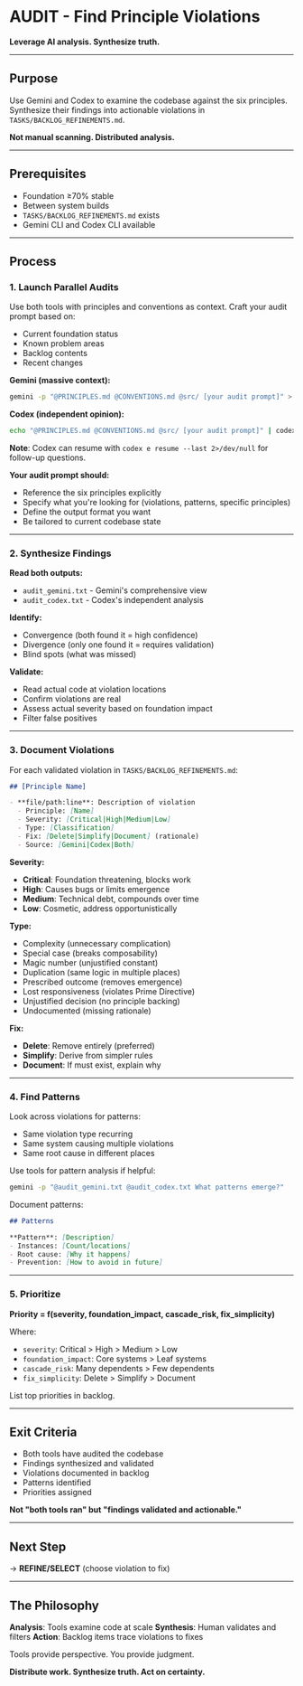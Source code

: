 # AUDIT - Find Principle Violations

**Leverage AI analysis. Synthesize truth.**

---

## Purpose

Use Gemini and Codex to examine the codebase against the six principles. Synthesize their findings into actionable violations in `TASKS/BACKLOG_REFINEMENTS.md`.

**Not manual scanning. Distributed analysis.**

---

## Prerequisites

- Foundation ≥70% stable
- Between system builds
- `TASKS/BACKLOG_REFINEMENTS.md` exists
- Gemini CLI and Codex CLI available

---

## Process

### 1. Launch Parallel Audits

Use both tools with principles and conventions as context. Craft your audit prompt based on:
- Current foundation status
- Known problem areas
- Backlog contents
- Recent changes

**Gemini (massive context):**
```bash
gemini -p "@PRINCIPLES.md @CONVENTIONS.md @src/ [your audit prompt]" > audit_gemini.txt
```

**Codex (independent opinion):**
```bash
echo "@PRINCIPLES.md @CONVENTIONS.md @src/ [your audit prompt]" | codex e 2>/dev/null > audit_codex.txt
```

**Note**: Codex can resume with `codex e resume --last 2>/dev/null` for follow-up questions.

**Your audit prompt should:**
- Reference the six principles explicitly
- Specify what you're looking for (violations, patterns, specific principles)
- Define the output format you want
- Be tailored to current codebase state

---

### 2. Synthesize Findings

**Read both outputs:**
- `audit_gemini.txt` - Gemini's comprehensive view
- `audit_codex.txt` - Codex's independent analysis

**Identify:**
- Convergence (both found it = high confidence)
- Divergence (only one found it = requires validation)
- Blind spots (what was missed)

**Validate:**
- Read actual code at violation locations
- Confirm violations are real
- Assess actual severity based on foundation impact
- Filter false positives

---

### 3. Document Violations

For each validated violation in `TASKS/BACKLOG_REFINEMENTS.md`:

```markdown
## [Principle Name]

- **file/path:line**: Description of violation
  - Principle: [Name]
  - Severity: [Critical|High|Medium|Low]
  - Type: [Classification]
  - Fix: [Delete|Simplify|Document] (rationale)
  - Source: [Gemini|Codex|Both]
```

**Severity:**
- **Critical**: Foundation threatening, blocks work
- **High**: Causes bugs or limits emergence
- **Medium**: Technical debt, compounds over time
- **Low**: Cosmetic, address opportunistically

**Type:**
- Complexity (unnecessary complication)
- Special case (breaks composability)
- Magic number (unjustified constant)
- Duplication (same logic in multiple places)
- Prescribed outcome (removes emergence)
- Lost responsiveness (violates Prime Directive)
- Unjustified decision (no principle backing)
- Undocumented (missing rationale)

**Fix:**
- **Delete**: Remove entirely (preferred)
- **Simplify**: Derive from simpler rules
- **Document**: If must exist, explain why

---

### 4. Find Patterns

Look across violations for patterns:
- Same violation type recurring
- Same system causing multiple violations
- Same root cause in different places

Use tools for pattern analysis if helpful:
```bash
gemini -p "@audit_gemini.txt @audit_codex.txt What patterns emerge?"
```

Document patterns:
```markdown
## Patterns

**Pattern**: [Description]
- Instances: [Count/locations]
- Root cause: [Why it happens]
- Prevention: [How to avoid in future]
```

---

### 5. Prioritize

**Priority = f(severity, foundation_impact, cascade_risk, fix_simplicity)**

Where:
- `severity`: Critical > High > Medium > Low
- `foundation_impact`: Core systems > Leaf systems
- `cascade_risk`: Many dependents > Few dependents
- `fix_simplicity`: Delete > Simplify > Document

List top priorities in backlog.

---

## Exit Criteria

- Both tools have audited the codebase
- Findings synthesized and validated
- Violations documented in backlog
- Patterns identified
- Priorities assigned

**Not "both tools ran" but "findings validated and actionable."**

---

## Next Step

→ **REFINE/SELECT** (choose violation to fix)

---

## The Philosophy

**Analysis**: Tools examine code at scale
**Synthesis**: Human validates and filters
**Action**: Backlog items trace violations to fixes

Tools provide perspective. You provide judgment.

**Distribute work. Synthesize truth. Act on certainty.**
